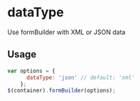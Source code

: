# dataType
Use formBuilder with XML or JSON data

## Usage
```javascript
var options = {
      dataType: 'json' // default: 'xml' 
    };
$(container).formBuilder(options);
```
<p data-height="525" data-embed-version="2" data-theme-id="22927" data-slug-hash="ozNAod" data-default-tab="js,result" data-user="kevinchappell" class="codepen"></p>
